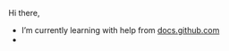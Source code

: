 Hi there,
- I’m currently learning with help from [docs.github.com](url)
- 


<!---
vsa-code/vsa-code is a ✨ special ✨ repository because its `README.md` (this file) appears on your GitHub profile.
You can click the Preview link to take a look at your changes.
--->
